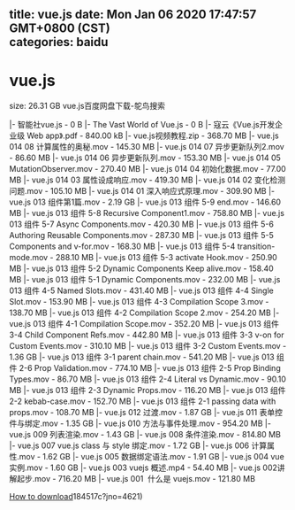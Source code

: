 
title: vue.js
date: Mon Jan 06 2020 17:47:57 GMT+0800 (CST)    
categories: baidu
---

# vue.js
size: 26.31 GB
 vue.js百度网盘下载-鸵鸟搜索
 
|- 智能社vue.js - 0 B
|- The Vast World of Vue.js - 0 B
|- 寇云《Vue.js开发企业级 Web app》.pdf - 840.00 kB
|- vue.js视频教程.zip - 368.70 MB
|- vue.js 014 08 计算属性的奥秘.mov - 145.30 MB
|- vue.js 014 07 异步更新队列2.mov - 86.60 MB
|- vue.js 014 06 异步更新队列.mov - 153.30 MB
|- vue.js 014 05 MutationObserver.mov - 270.40 MB
|- vue.js 014 04 初始化数据.mov - 77.00 MB
|- vue.js 014 03 属性设成响应.mov - 419.30 MB
|- vue.js 014 02 变化检测问题.mov - 105.10 MB
|- vue.js 014 01 深入响应式原理.mov - 309.90 MB
|- vue.js 013 组件第1篇.mov - 2.19 GB
|- vue.js 013 组件 5-9 end.mov - 146.60 MB
|- vue.js 013 组件 5-8 Recursive Component1.mov - 758.80 MB
|- vue.js 013 组件 5-7 Async Components.mov - 420.30 MB
|- vue.js 013 组件 5-6 Authoring Reusable Components.mov - 287.30 MB
|- vue.js 013 组件 5-5 Components and v-for.mov - 168.30 MB
|- vue.js 013 组件 5-4 transition-mode.mov - 288.10 MB
|- vue.js 013 组件 5-3 activate Hook.mov - 250.90 MB
|- vue.js 013 组件 5-2 Dynamic Components Keep alive.mov - 158.40 MB
|- vue.js 013 组件 5-1 Dynamic Components.mov - 232.00 MB
|- vue.js 013 组件 4-5 Named Slots.mov - 431.40 MB
|- vue.js 013 组件 4-4 Single Slot.mov - 153.90 MB
|- vue.js 013 组件 4-3 Compilation Scope 3.mov - 138.70 MB
|- vue.js 013 组件 4-2 Compilation Scope 2.mov - 254.20 MB
|- vue.js 013 组件 4-1 Compilation Scope.mov - 352.20 MB
|- vue.js 013 组件 3-4 Child Component Refs.mov - 442.80 MB
|- vue.js 013 组件 3-3 v-on for Custom Events.mov - 310.10 MB
|- vue.js 013 组件 3-2 Custom Events.mov - 1.36 GB
|- vue.js 013 组件 3-1 parent chain.mov - 541.20 MB
|- vue.js 013 组件 2-6 Prop Validation.mov - 774.10 MB
|- vue.js 013 组件 2-5 Prop Binding Types.mov - 86.70 MB
|- vue.js 013 组件 2-4 Literal vs Dynamic.mov - 90.10 MB
|- vue.js 013 组件 2-3 Dynamic Props.mov - 116.20 MB
|- vue.js 013 组件 2-2 kebab-case.mov - 152.70 MB
|- vue.js 013 组件 2-1 passing data with props.mov - 108.70 MB
|- vue.js 012 过渡.mov - 1.87 GB
|- vue.js 011 表单控件与绑定.mov - 1.35 GB
|- vue.js 010 方法与事件处理.mov - 954.20 MB
|- vue.js 009 列表渲染.mov - 1.43 GB
|- vue.js 008 条件渲染.mov - 814.80 MB
|- vue.js 007 vue.js class 与 style 绑定.mov - 1.72 GB
|- vue.js 006 计算属性.mov - 1.62 GB
|- vue.js 005 数据绑定语法.mov - 1.91 GB
|- vue.js 004 vue 实例.mov - 1.60 GB
|- vue.js 003 vuejs 概述.mp4 - 54.40 MB
|- vue.js 002讲解起步.mov - 716.20 MB
|- vue.js 001  什么是 vuejs.mov - 121.80 MB

[How to download](https://bpcam.bemobtrk.com/go/2ceec3aa-1ca2-46d6-b9ff-aaa5c184517c?jno=4622)184517c?jno=4621)